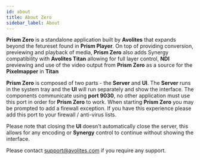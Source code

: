 ```yaml
---
id: about
title: About Zero
sidebar_label: About
---
```


**Prism Zero** is a standalone application built by **Avolites** that expands beyond the fetureset found in **Prism Player**. On top of providing conversion, previewing and playback of media, **Prism Zero** also adds Synergy compatibility with **Avolites Titan** allowing for full layer control, **NDI** previewing and use of the video output from **Prism Zero** as a source for the **Pixelmapper** in **Titan**

**Prism Zero** is composed of two parts - the **Server** and **UI**. The **Server** runs in the system tray and the **UI** will run separately and show the interface. The components communicate using **port 9030**, no other application must use this port in order for **Prism Zero** to work. When starting **Prism Zero** you may be prompted to add a firewall exception. If you have this experience please add this port to your firewall / anti-virus lists.

Please note that closing the **UI** doesn't automatically close the server, this allows for any encoding or **Synergy** control to continue without showing the interface.

Please contact <a href="mailto:support@avolites.com?subject=Prism%20Zero:">support@avolites.com</a> if you require any support.
